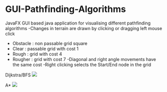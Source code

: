 # GUI-Pathfinding-Algorithms
JavaFX GUI based java application for visualising different pathfinding algorithms
-Changes in terrain are drawn by clicking or dragging left mouse click
  * Obstacle : non passable grid square
  * Clear : passable grid with cost 1
  * Rough : grid with cost 4
  * Rougher : grid with cost 7
-Diagonal and right angle movements have the same cost
-Right clicking selects the Start/End node in the grid

Dijkstra/BFS
![](dijkstra.gif)

A*
![](Astar.gif)
